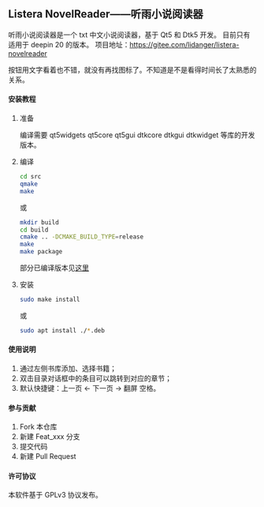 ## Listera NovelReader——听雨小说阅读器

听雨小说阅读器是一个 txt 中文小说阅读器，基于 Qt5 和 Dtk5 开发。
目前只有适用于 deepin 20 的版本。
项目地址：https://gitee.com/lidanger/listera-novelreader

按钮用文字看着也不错，就没有再找图标了。不知道是不是看得时间长了太熟悉的关系。

#### 安装教程

1. 准备

   编译需要 qt5widgets qt5core qt5gui dtkcore dtkgui dtkwidget 等库的开发版本。
   
2. 编译

   ```bash
   cd src
   qmake
   make
   ```

   或

   ```bash
   mkdir build
   cd build
   cmake .. -DCMAKE_BUILD_TYPE=release
   make
   make package
   ```

   部分已编译版本见[这里](https://gitee.com/lidanger/listera-novelreader/releases)

3. 安装

   ```bash
   sudo make install
   ```

   或

   ```bash
   sudo apt install ./*.deb
   ```


#### 使用说明

1.  通过左侧书库添加、选择书籍；
2.  双击目录对话框中的条目可以跳转到对应的章节；
3.  默认快捷键：上一页 ←   下一页 →    翻屏 空格。

#### 参与贡献

1.  Fork 本仓库
2.  新建 Feat_xxx 分支
3.  提交代码
4.  新建 Pull Request


#### 许可协议

本软件基于 GPLv3 协议发布。
